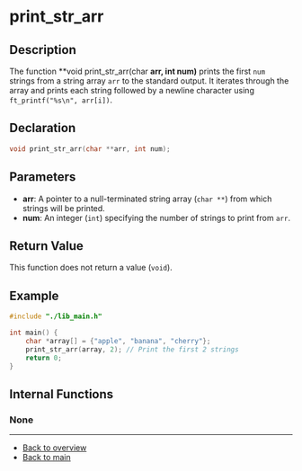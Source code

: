 # print_str_arr

## Description

The function **void print_str_arr(char **arr, int num)** prints the first `num` strings from a string array `arr` to the standard output. It iterates through the array and prints each string followed by a newline character using `ft_printf("%s\n", arr[i])`.

## Declaration

```c
void print_str_arr(char **arr, int num);
```

## Parameters

- **arr**: A pointer to a null-terminated string array (`char **`) from which strings will be printed.
- **num**: An integer (`int`) specifying the number of strings to print from `arr`.

## Return Value

This function does not return a value (`void`).

## Example

```c
#include "./lib_main.h"

int main() {
    char *array[] = {"apple", "banana", "cherry"};
    print_str_arr(array, 2); // Print the first 2 strings
    return 0;
}
```

## Internal Functions

### None

---

- [Back to overview](../Overview_about_function.md)
- [Back to main](/)
